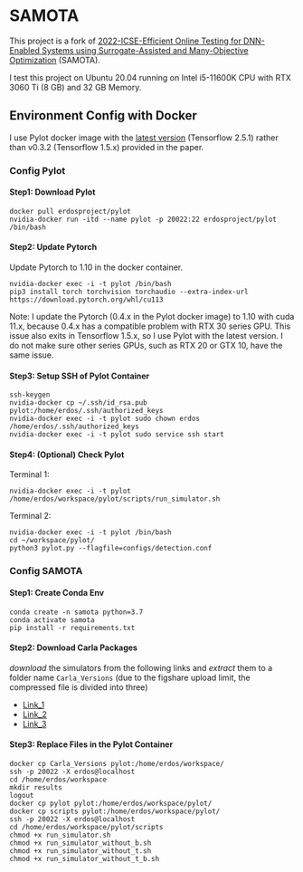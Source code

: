 # SAMOTA
This project is a fork of [2022-ICSE-Efficient Online Testing for DNN-Enabled Systems using
Surrogate-Assisted and Many-Objective Optimization](https://orbilu.uni.lu/bitstream/10993/50091/1/SAMOTA-authorversion.pdf) (SAMOTA).

I test this project on Ubuntu 20.04 running on Intel i5-11600K CPU with RTX 3060 Ti (8 GB) and 32 GB Memory.

## Environment Config with Docker
I use Pylot docker image with the [latest version](https://github.com/erdos-project/pylot) (Tensorflow 2.5.1) rather than v0.3.2 (Tensorflow 1.5.x) provided in the paper.

### Config Pylot
#### Step1: Download Pylot
```
docker pull erdosproject/pylot
nvidia-docker run -itd --name pylot -p 20022:22 erdosproject/pylot /bin/bash
```

#### Step2: Update Pytorch
Update Pytorch to 1.10 in the docker container.
```
nvidia-docker exec -i -t pylot /bin/bash
pip3 install torch torchvision torchaudio --extra-index-url https://download.pytorch.org/whl/cu113
```
Note: I update the Pytorch (0.4.x in the Pylot docker image) to 1.10 with cuda 11.x, because 0.4.x has a compatible problem with RTX 30 series GPU. This issue also exits in Tensorflow 1.5.x, so I use Pylot with the latest version. I do not make sure other series GPUs, such as RTX 20 or GTX 10, have the same issue.

#### Step3: Setup SSH of Pylot Container
```
ssh-keygen
nvidia-docker cp ~/.ssh/id_rsa.pub pylot:/home/erdos/.ssh/authorized_keys
nvidia-docker exec -i -t pylot sudo chown erdos /home/erdos/.ssh/authorized_keys
nvidia-docker exec -i -t pylot sudo service ssh start
```

#### Step4: (Optional) Check Pylot
Terminal 1:
```
nvidia-docker exec -i -t pylot /home/erdos/workspace/pylot/scripts/run_simulator.sh
```
Terminal 2:
```
nvidia-docker exec -i -t pylot /bin/bash
cd ~/workspace/pylot/
python3 pylot.py --flagfile=configs/detection.conf
```

### Config SAMOTA
#### Step1: Create Conda Env
```
conda create -n samota python=3.7
conda activate samota
pip install -r requirements.txt
```
#### Step2: Download Carla Packages
*download* the simulators from the following links and *extract* them to a folder name `Carla_Versions` (due to the figshare upload limit, the compressed file is divided into three)
* [Link_1](https://doi.org/10.6084/m9.figshare.16443321)
* [Link_2](https://doi.org/10.6084/m9.figshare.16443228)
* [Link_3](https://doi.org/10.6084/m9.figshare.16442883)

#### Step3: Replace Files in the Pylot Container
```
docker cp Carla_Versions pylot:/home/erdos/workspace/
ssh -p 20022 -X erdos@localhost
cd /home/erdos/workspace
mkdir results
logout
docker cp pylot pylot:/home/erdos/workspace/pylot/
docker cp scripts pylot:/home/erdos/workspace/pylot/
ssh -p 20022 -X erdos@localhost
cd /home/erdos/workspace/pylot/scripts
chmod +x run_simulator.sh
chmod +x run_simulator_without_b.sh
chmod +x run_simulator_without_t.sh
chmod +x run_simulator_without_t_b.sh
```
